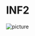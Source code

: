 # INF2


![picture](img/https://raw.githubusercontent.com/NikoFilippidis/INF2/master/MapExamples/Continent.png)
